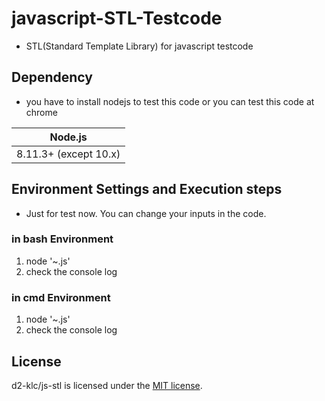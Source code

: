 # javascript-STL-Testcode
- STL(Standard Template Library) for javascript testcode

## Dependency

- you have to install nodejs to test this code or you can test this code at chrome

| Node.js               |
| --------------------- |
| 8.11.3+ (except 10.x) |

## Environment Settings and Execution steps
- Just for test now. You can change your inputs in the code.

### in bash Environment
1. node '~.js'
2. check the console log
### in cmd Environment
1. node '~.js'
2. check the console log

## License

d2-klc/js-stl is licensed under the [MIT license](https://github.com/d2-klc/js-stl/blob/master/LICENSE).
